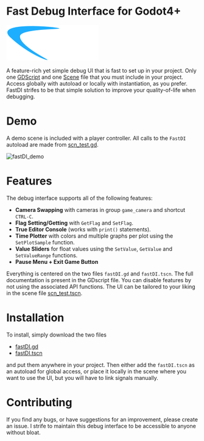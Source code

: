 # Fast Debug Interface for Godot4+

![fastDI](/fastDI.png)

A feature-rich yet simple debug UI that is fast to set up in your project. Only one [GDScript](/fastDI/fastDI.gd) and one [Scene](/fastDI/fastDI.tscn) file that you must include in your project. Access globally with autoload or locally with instantiation, as you prefer. FastDI strifes to be that simple solution to improve your quality-of-life when debugging.

# Demo

A demo scene is included with a player controller. All calls to the `FastDI` autoload are made from [scn_test.gd](/scn_test.gd).

![fastDI_demo](/demo.gif)

# Features

The debug interface supports all of the following features:
- **Camera Swapping** with cameras in group `game_camera` and shortcut `CTRL-C`.
- **Flag Setting/Getting** with `GetFlag` and `SetFlag`.
- **True Editor Console** (works with `print()` statements).
- **Time Plotter** with colors and multiple graphs per plot using the `SetPlotSample` function.
- **Value Sliders** for float values using the `SetValue`, `GetValue` and `SetValueRange` functions.
- **Pause Menu + Exit Game Button**

Everything is centered on the two files `fastDI.gd` and `fastDI.tscn`. The
full documentation is present in the GDscript file. You can disable features by not using the associated API functions. The UI can be tailored to your liking in the scene file [scn_test.tscn](/scn_test.tscn).

# Installation

To install, simply download the two files
- [fastDI.gd](/fastDI/fastDI.gd)
- [fastDI.tscn](/fastDI/fastDI.tscn)

and put them anywhere in your project. Then either add the `fastDI.tscn` as an autoload for global access,
or place it locally in the scene where you want to use the UI, but you will have to link signals manually.

# Contributing

If you find any bugs, or have suggestions for an improvement, please create an issue. I strife to maintain this debug interface to be accessible to anyone without bloat.